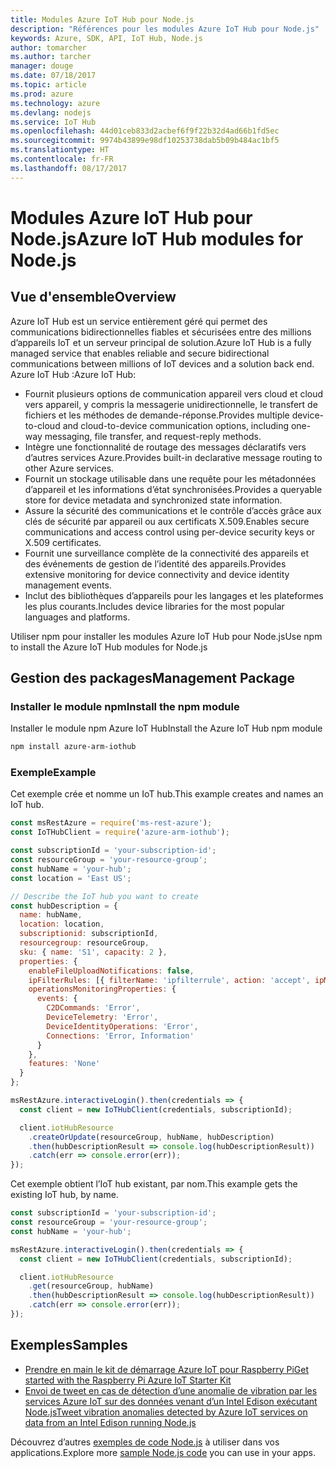 ```yaml
---
title: Modules Azure IoT Hub pour Node.js
description: "Références pour les modules Azure IoT Hub pour Node.js"
keywords: Azure, SDK, API, IoT Hub, Node.js
author: tomarcher
ms.author: tarcher
manager: douge
ms.date: 07/18/2017
ms.topic: article
ms.prod: azure
ms.technology: azure
ms.devlang: nodejs
ms.service: IoT Hub
ms.openlocfilehash: 44d01ceb833d2acbef6f9f22b32d4ad66b1fd5ec
ms.sourcegitcommit: 9974b43899e98df10253738dab5b09b484ac1bf5
ms.translationtype: HT
ms.contentlocale: fr-FR
ms.lasthandoff: 08/17/2017
---
```

# <a name="azure-iot-hub-modules-for-nodejs"></a><span data-ttu-id="af4b6-104">Modules Azure IoT Hub pour Node.js</span><span class="sxs-lookup"><span data-stu-id="af4b6-104">Azure IoT Hub modules for Node.js</span></span>

## <a name="overview"></a><span data-ttu-id="af4b6-105">Vue d'ensemble</span><span class="sxs-lookup"><span data-stu-id="af4b6-105">Overview</span></span>

<span data-ttu-id="af4b6-106">Azure IoT Hub est un service entièrement géré qui permet des communications bidirectionnelles fiables et sécurisées entre des millions d’appareils IoT et un serveur principal de solution.</span><span class="sxs-lookup"><span data-stu-id="af4b6-106">Azure IoT Hub is a fully managed service that enables reliable and secure bidirectional communications between millions of IoT devices and a solution back end.</span></span> <span data-ttu-id="af4b6-107">Azure IoT Hub :</span><span class="sxs-lookup"><span data-stu-id="af4b6-107">Azure IoT Hub:</span></span>
- <span data-ttu-id="af4b6-108">Fournit plusieurs options de communication appareil vers cloud et cloud vers appareil, y compris la messagerie unidirectionnelle, le transfert de fichiers et les méthodes de demande-réponse.</span><span class="sxs-lookup"><span data-stu-id="af4b6-108">Provides multiple device-to-cloud and cloud-to-device communication options, including one-way messaging, file transfer, and request-reply methods.</span></span>
- <span data-ttu-id="af4b6-109">Intègre une fonctionnalité de routage des messages déclaratifs vers d’autres services Azure.</span><span class="sxs-lookup"><span data-stu-id="af4b6-109">Provides built-in declarative message routing to other Azure services.</span></span>
- <span data-ttu-id="af4b6-110">Fournit un stockage utilisable dans une requête pour les métadonnées d’appareil et les informations d’état synchronisées.</span><span class="sxs-lookup"><span data-stu-id="af4b6-110">Provides a queryable store for device metadata and synchronized state information.</span></span>
- <span data-ttu-id="af4b6-111">Assure la sécurité des communications et le contrôle d’accès grâce aux clés de sécurité par appareil ou aux certificats X.509.</span><span class="sxs-lookup"><span data-stu-id="af4b6-111">Enables secure communications and access control using per-device security keys or X.509 certificates.</span></span>
- <span data-ttu-id="af4b6-112">Fournit une surveillance complète de la connectivité des appareils et des événements de gestion de l’identité des appareils.</span><span class="sxs-lookup"><span data-stu-id="af4b6-112">Provides extensive monitoring for device connectivity and device identity management events.</span></span>
- <span data-ttu-id="af4b6-113">Inclut des bibliothèques d’appareils pour les langages et les plateformes les plus courants.</span><span class="sxs-lookup"><span data-stu-id="af4b6-113">Includes device libraries for the most popular languages and platforms.</span></span>

<span data-ttu-id="af4b6-114">Utiliser npm pour installer les modules Azure IoT Hub pour Node.js</span><span class="sxs-lookup"><span data-stu-id="af4b6-114">Use npm to install the Azure IoT Hub modules for Node.js</span></span>

## <a name="management-package"></a><span data-ttu-id="af4b6-115">Gestion des packages</span><span class="sxs-lookup"><span data-stu-id="af4b6-115">Management Package</span></span>

### <a name="install-the-npm-module"></a><span data-ttu-id="af4b6-116">Installer le module npm</span><span class="sxs-lookup"><span data-stu-id="af4b6-116">Install the npm module</span></span>

<span data-ttu-id="af4b6-117">Installer le module npm Azure IoT Hub</span><span class="sxs-lookup"><span data-stu-id="af4b6-117">Install the Azure IoT Hub npm module</span></span>

```bash
npm install azure-arm-iothub
```

### <a name="example"></a><span data-ttu-id="af4b6-118">Exemple</span><span class="sxs-lookup"><span data-stu-id="af4b6-118">Example</span></span>

<span data-ttu-id="af4b6-119">Cet exemple crée et nomme un IoT hub.</span><span class="sxs-lookup"><span data-stu-id="af4b6-119">This example creates and names an IoT hub.</span></span>

```javascript
const msRestAzure = require('ms-rest-azure');
const IoTHubClient = require('azure-arm-iothub');

const subscriptionId = 'your-subscription-id';
const resourceGroup = 'your-resource-group';
const hubName = 'your-hub';
const location = 'East US';

// Describe the IoT hub you want to create
const hubDescription = {
  name: hubName,
  location: location,
  subscriptionid: subscriptionId,
  resourcegroup: resourceGroup,
  sku: { name: 'S1', capacity: 2 },
  properties: {
    enableFileUploadNotifications: false,
    ipFilterRules: [{ filterName: 'ipfilterrule', action: 'accept', ipMask: '0.0.0.0/0' }],
    operationsMonitoringProperties: {
      events: {
        C2DCommands: 'Error',
        DeviceTelemetry: 'Error',
        DeviceIdentityOperations: 'Error',
        Connections: 'Error, Information'
      }
    },
    features: 'None'
  }
};

msRestAzure.interactiveLogin().then(credentials => {
  const client = new IoTHubClient(credentials, subscriptionId);

  client.iotHubResource
    .createOrUpdate(resourceGroup, hubName, hubDescription)
    .then(hubDescriptionResult => console.log(hubDescriptionResult))
    .catch(err => console.error(err));
});
```

<span data-ttu-id="af4b6-120">Cet exemple obtient l’IoT hub existant, par nom.</span><span class="sxs-lookup"><span data-stu-id="af4b6-120">This example gets the existing IoT hub, by name.</span></span>

```javascript
const subscriptionId = 'your-subscription-id';
const resourceGroup = 'your-resource-group';
const hubName = 'your-hub';

msRestAzure.interactiveLogin().then(credentials => {
  const client = new IoTHubClient(credentials, subscriptionId);

  client.iotHubResource
    .get(resourceGroup, hubName)
    .then(hubDescriptionResult => console.log(hubDescriptionResult))
    .catch(err => console.error(err));
});
```

## <a name="samples"></a><span data-ttu-id="af4b6-121">Exemples</span><span class="sxs-lookup"><span data-stu-id="af4b6-121">Samples</span></span>

- [<span data-ttu-id="af4b6-122">Prendre en main le kit de démarrage Azure IoT pour Raspberry Pi</span><span class="sxs-lookup"><span data-stu-id="af4b6-122">Get started with the Raspberry Pi Azure IoT Starter Kit</span></span>](https://azure.microsoft.com/resources/samples/iot-remote-monitoring-node-raspberrypi-getstartedkit/)
- [<span data-ttu-id="af4b6-123">Envoi de tweet en cas de détection d’une anomalie de vibration par les services Azure IoT sur des données venant d’un Intel Edison exécutant Node.js</span><span class="sxs-lookup"><span data-stu-id="af4b6-123">Tweet vibration anomalies detected by Azure IoT services on data from an Intel Edison running Node.js</span></span>](https://azure.microsoft.com/resources/samples/iot-hub-nodejs-intel-edison-vibration-anomaly-detection/)

<span data-ttu-id="af4b6-124">Découvrez d’autres [exemples de code Node.js](https://azure.microsoft.com/resources/samples/?platform=nodejs) à utiliser dans vos applications.</span><span class="sxs-lookup"><span data-stu-id="af4b6-124">Explore more [sample Node.js code](https://azure.microsoft.com/resources/samples/?platform=nodejs) you can use in your apps.</span></span>
